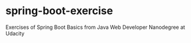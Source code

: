 # spring-boot-exercise
Exercises of Spring Boot Basics from Java Web Developer Nanodegree at Udacity
